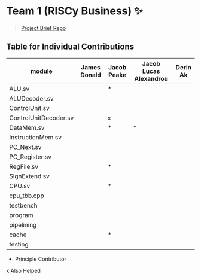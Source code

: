 # Team 1 (RISCy Business) ✨

> [Project Brief Repo](https://github.com/EIE2-IAC-Labs/Project_Brief)

## Table for Individual Contributions

| module | James Donald | Jacob Peake | Jacob Lucas Alexandrou | Derin Ak |
| --- | --- | --- | --- | --- |
| ALU.sv |  | * |  |  |
| ALUDecoder.sv |  |  |  |  |
| ControlUnit.sv |  |  |  |  |
| ControlUnitDecoder.sv |  | x |  |  |
| DataMem.sv |  | * | * |  |
| InstructionMem.sv |  |  |  |  |
| PC_Next.sv |  |  |  |  |
| PC_Register.sv |  |  |  |  |
| RegFile.sv |  | * |  |  |
| SignExtend.sv |  |  |  |  |
| CPU.sv |  | * |  |  |
| cpu_tbb.cpp |  |  |  |  |
| testbench |  |  |  |  |
| program |  |  |  |  |
| pipelining |  |  |  |  |
| cache |  | * |  |  |
| testing |  |  |  |  |

* Principle Contributor

x Also Helped



